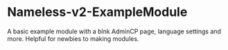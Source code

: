 # Nameless-v2-ExampleModule
A basic example module with a blnk AdminCP page, language settings and more. Helpful for newbies to making modules.
